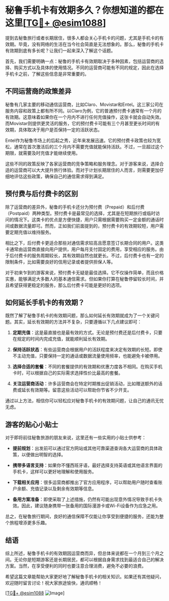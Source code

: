 # 秘鲁手机卡有效期多久？你想知道的都在这里[[TG💪+ @esim1088](https://t.me/s/esim1088)]

提到去秘鲁旅行或者长期居住，很多人都会关心手机卡的问题，尤其是手机卡的有效期。毕竟，没有网络的生活在当今社会简直是无法想象的。那么，秘鲁的手机卡有效期到底有多长呢？让我们一起来深入了解这个话题。

首先，我们需要明确一点：秘鲁的手机卡有效期取决于多种因素，包括运营商的选择、购买方式以及具体的使用情况。不同的运营商可能有不同的规定，因此在选择手机卡之前，了解这些信息是非常重要的。

## 不同运营商的政策差异

秘鲁有几家主要的移动通信运营商，比如Claro、Movistar和Entel。这三家公司在服务内容和政策上都有所不同。以Claro为例，它的普通预付费卡通常有一个月的有效期。这意味着如果你在一个月内不进行任何充值操作，这张卡就会自动失效。而Movistar则提供更灵活的服务，它的预付费卡可能有三个月甚至更长时间的有效期，具体取决于用户是否保持一定的活跃状态。

Entel作为秘鲁市场上的后起之秀，近年来发展迅速。它的预付费卡政策也较为宽松，通常在首次激活后的三个月内不需要充值就能保持活跃。不过，一旦超过这个期限，就需要及时充值才能继续使用。

这些不同的政策反映了各家运营商的竞争策略和服务理念。对于游客来说，选择合适的运营商可以大大提升旅行体验。而对于计划长期居住的人而言，则需要更加仔细地评估这些政策，确保自己的通信需求得到满足。

## 预付费与后付费卡的区别

除了运营商的差异外，秘鲁的手机卡还分为预付费（Prepaid）和后付费（Postpaid）两种类型。预付费卡是最常见的选择，尤其是在短期旅行或临时访问的情况下。这类卡的优点是方便快捷，用户只需根据需要购买一定金额的通话时间或数据流量即可。然而，正如我们前面提到的，预付费卡的有效期较短，用户需要定期充值以维持服务。

相比之下，后付费卡更适合那些对通信需求较高且愿意签订长期合同的用户。这类卡通常由运营商直接向用户提供，用户每月支付固定的费用，享受相应的服务。由于后付费卡的服务周期较长，其有效期自然也就更长。不过，后付费卡也有一定的限制条件，比如需要良好的信用记录或者提供担保人等。

对于初来乍到的游客来说，预付费卡无疑是最佳选择。它不仅操作简单，而且价格实惠，能够满足大多数人的基本通信需求。但如果你打算在秘鲁停留较长时间，并且希望获得更稳定的服务，那么后付费卡可能是更好的选项。

## 如何延长手机卡的有效期？

既然了解了秘鲁手机卡的有效期问题，那么如何延长有效期就成为了一个关键问题。其实，延长有效期的方法并不复杂，只要遵循以下几点建议即可：

1. **定期充值**：这是最直接也是最有效的方式。无论是预付费还是后付费卡，只要在规定的时间内完成充值，就能顺利延长有效期。
   
2. **保持活跃状态**：有些运营商会根据用户的活跃程度来决定有效期的长短。即使不主动充值，只要保持一定的通话或数据流量使用频率，也能避免卡被停用。

3. **选择合适的套餐**：不同的套餐提供的有效期和优惠力度各不相同。在购买手机卡时，可以根据自己的实际需求选择性价比最高的套餐。

4. **关注运营商活动**：许多运营商会在特定时期推出促销活动，比如赠送额外的话费或延长有效期等。留意这些活动可以帮助你节省不少开支。

通过以上方法，相信你可以轻松应对秘鲁手机卡的有效期问题，让自己的通讯无忧无虑。

## 游客的贴心小贴士

对于即将前往秘鲁旅游的朋友来说，这里还有一些实用的小贴士供参考：

- **提前规划**：出发前可以通过官方网站或其他可靠渠道查询各大运营商的具体政策，以便做出明智的选择。
  
- **携带多语言支持**：如果你不懂西班牙语，最好选择支持英语或其他语言界面的手机卡，这样可以更好地理解和使用服务。

- **下载相关应用**：很多运营商都推出了官方应用程序，可以帮助用户随时查看账户余额、充值记录以及剩余有效期等信息。

- **备用方案准备**：即使采取了上述措施，仍然有可能出现意外情况导致手机卡失效。因此，建议随身携带一张备用的国际漫游卡或Wi-Fi设备作为应急之用。

总之，在秘鲁旅行期间，良好的通信保障不仅能让你享受到便捷的服务，还能为整个旅程增添更多乐趣。

## 结语

综上所述，秘鲁手机卡的有效期因运营商而异，但总体来说都在一个月到三个月之间。无论你是短期游客还是长期居民，都可以根据自身需求找到最适合自己的解决方案。当然，在享受便利的同时也要注意合理消费，避免不必要的浪费。

希望这篇文章能帮助大家更好地了解秘鲁手机卡的相关知识。如果还有其他疑问，欢迎随时留言讨论！祝大家旅途愉快，通讯顺畅！

[[TG💪+ @esim1088](https://t.me/s/esim1088) ![Image](https://i.postimg.cc/4NQfJmqS/Snipaste-2025-05-13-00-14-12.png)]